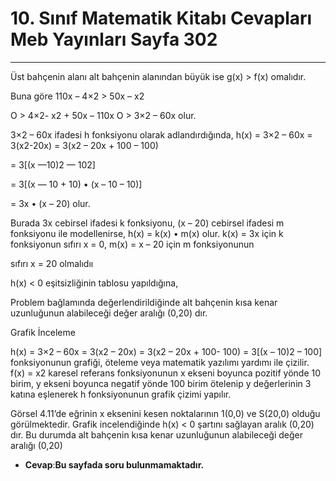 # 10. Sınıf Matematik Kitabı Cevapları Meb Yayınları Sayfa 302

---

Üst bahçenin alanı alt bahçenin alanından büyük ise g(x) > f(x) omalıdır.

 Buna göre 110x – 4×2 > 50x – x2

 O > 4×2- x2 + 50x – 110x O > 3×2 – 60x olur.

 3×2 – 60x ifadesi h fonksiyonu olarak adlandırdığında, h(x) = 3×2 – 60x = 3(x2-20x) = 3(x2 – 20x + 100 – 100)

 = 3[(x —10)2 — 102]

 = 3[(x — 10 + 10) • (x – 10 – 10)]

 = 3x • (x – 20) olur.

 Burada 3x cebirsel ifadesi k fonksiyonu, (x – 20) cebirsel ifadesi m fonksiyonu ile modellenirse, h(x) = k(x) • m(x) olur. k(x) = 3x için k fonksiyonun sıfırı x = 0, m(x) = x – 20 için m fonksiyonunun

 sıfırı x = 20 olmalıdıı

 h(x) < 0 eşitsizliğinin tablosu yapıldığına,

Problem bağlamında değerlendirildiğinde alt bahçenin kısa kenar uzunluğunun alabileceği değer aralığı (0,20) dır.

 Grafik İnceleme

 h(x) = 3×2 – 60x = 3(x2 – 20x) = 3(x2 – 20x + 100- 100) = 3[(x – 10)2 – 100] fonksiyonunun grafiği, öteleme veya matematik yazılımı yardımı ile çizilir. f(x) = x2 karesel referans fonksiyonunun x ekseni boyunca pozitif yönde 10 birim, y ekseni boyunca negatif yönde 100 birim ötelenip y değerlerinin 3 katına eşlenerek h fonksiyonunun grafik çizimi yapılır.

Görsel 4.11’de eğrinin x eksenini kesen noktalarının 1(0,0) ve S(20,0) olduğu görülmektedir. Grafik incelendiğinde h(x) < 0 şartını sağlayan aralık (0,20) dır. Bu durumda alt bahçenin kısa kenar uzunluğunun alabileceği değer aralığı (0,20)

-   **Cevap**:**Bu sayfada soru bulunmamaktadır.**